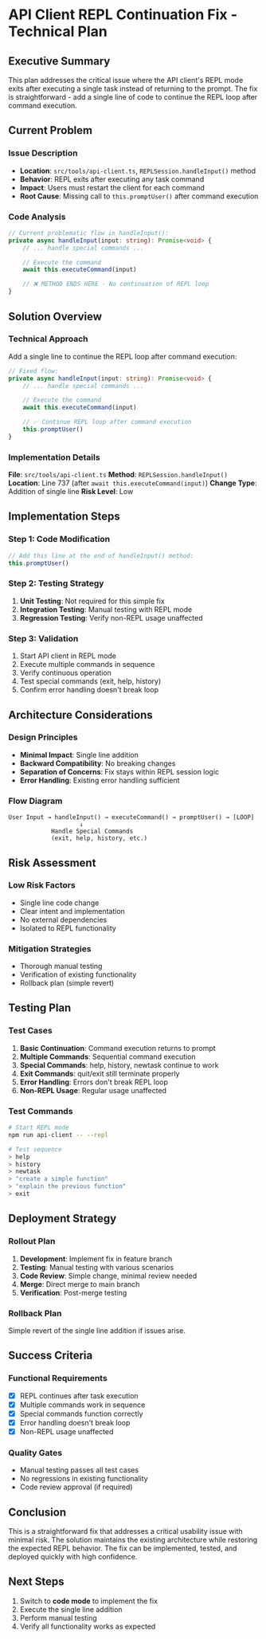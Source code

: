 # API Client REPL Continuation Fix - Technical Plan

## Executive Summary

This plan addresses the critical issue where the API client's REPL mode exits after executing a single task instead of returning to the prompt. The fix is straightforward - add a single line of code to continue the REPL loop after command execution.

## Current Problem

### Issue Description

- **Location**: `src/tools/api-client.ts`, `REPLSession.handleInput()` method
- **Behavior**: REPL exits after executing any task command
- **Impact**: Users must restart the client for each command
- **Root Cause**: Missing call to `this.promptUser()` after command execution

### Code Analysis

```typescript
// Current problematic flow in handleInput():
private async handleInput(input: string): Promise<void> {
    // ... handle special commands ...

    // Execute the command
    await this.executeCommand(input)

    // ❌ METHOD ENDS HERE - No continuation of REPL loop
}
```

## Solution Overview

### Technical Approach

Add a single line to continue the REPL loop after command execution:

```typescript
// Fixed flow:
private async handleInput(input: string): Promise<void> {
    // ... handle special commands ...

    // Execute the command
    await this.executeCommand(input)

    // ✅ Continue REPL loop after command execution
    this.promptUser()
}
```

### Implementation Details

**File**: `src/tools/api-client.ts`
**Method**: `REPLSession.handleInput()`
**Location**: Line 737 (after `await this.executeCommand(input)`)
**Change Type**: Addition of single line
**Risk Level**: Low

## Implementation Steps

### Step 1: Code Modification

```typescript
// Add this line at the end of handleInput() method:
this.promptUser()
```

### Step 2: Testing Strategy

1. **Unit Testing**: Not required for this simple fix
2. **Integration Testing**: Manual testing with REPL mode
3. **Regression Testing**: Verify non-REPL usage unaffected

### Step 3: Validation

1. Start API client in REPL mode
2. Execute multiple commands in sequence
3. Verify continuous operation
4. Test special commands (exit, help, history)
5. Confirm error handling doesn't break loop

## Architecture Considerations

### Design Principles

- **Minimal Impact**: Single line addition
- **Backward Compatibility**: No breaking changes
- **Separation of Concerns**: Fix stays within REPL session logic
- **Error Handling**: Existing error handling sufficient

### Flow Diagram

```
User Input → handleInput() → executeCommand() → promptUser() → [LOOP]
                    ↓
            Handle Special Commands
            (exit, help, history, etc.)
```

## Risk Assessment

### Low Risk Factors

- Single line code change
- Clear intent and implementation
- No external dependencies
- Isolated to REPL functionality

### Mitigation Strategies

- Thorough manual testing
- Verification of existing functionality
- Rollback plan (simple revert)

## Testing Plan

### Test Cases

1. **Basic Continuation**: Command execution returns to prompt
2. **Multiple Commands**: Sequential command execution
3. **Special Commands**: help, history, newtask continue to work
4. **Exit Commands**: quit/exit still terminate properly
5. **Error Handling**: Errors don't break REPL loop
6. **Non-REPL Usage**: Regular usage unaffected

### Test Commands

```bash
# Start REPL mode
npm run api-client -- --repl

# Test sequence
> help
> history
> newtask
> "create a simple function"
> "explain the previous function"
> exit
```

## Deployment Strategy

### Rollout Plan

1. **Development**: Implement fix in feature branch
2. **Testing**: Manual testing with various scenarios
3. **Code Review**: Simple change, minimal review needed
4. **Merge**: Direct merge to main branch
5. **Verification**: Post-merge testing

### Rollback Plan

Simple revert of the single line addition if issues arise.

## Success Criteria

### Functional Requirements

- [x] REPL continues after task execution
- [x] Multiple commands work in sequence
- [x] Special commands function correctly
- [x] Error handling doesn't break loop
- [x] Non-REPL usage unaffected

### Quality Gates

- Manual testing passes all test cases
- No regressions in existing functionality
- Code review approval (if required)

## Conclusion

This is a straightforward fix that addresses a critical usability issue with minimal risk. The solution maintains the existing architecture while restoring the expected REPL behavior. The fix can be implemented, tested, and deployed quickly with high confidence.

## Next Steps

1. Switch to **code mode** to implement the fix
2. Execute the single line addition
3. Perform manual testing
4. Verify all functionality works as expected
